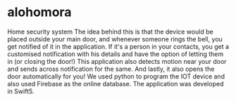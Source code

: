 # alohomora
Home security system
The idea behind this is that the device would be placed outside your main door, and whenever someone rings the bell, you get notified of it in the application. If it's a person in your contacts, you get a customised notification with his details and have the option of letting them in (or closing the door!) This application also detects motion near your door and sends across notification for the same.  And lastly, it also opens the door automatically for you!  We used python to program the IOT device and also used Firebase as the online database. The application was developed in Swift5.
